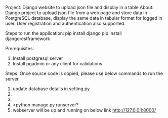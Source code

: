 Project: Django website to upload json file and display in a table
About:
Django project to upload json file from a web page and store data in PostgreSQL database, display the same data in tabular
format for logged in user. User registration and authentication also supported.

Steps to run the application:
pip install django
pip install djangorestframework

Prerequisites:
1. Install postgresql server
2. Install pgadmin or any client for validations

Steps:
Once source code is copied, please use below commands to run the server.

1. update database details in setting.py
2. <python manage.py make migrations>
3. <python manage.py make migrate>
4. <python manage.py runserver?
5. webserver will be up and running on below link
http://127.0.0.1:8000/
